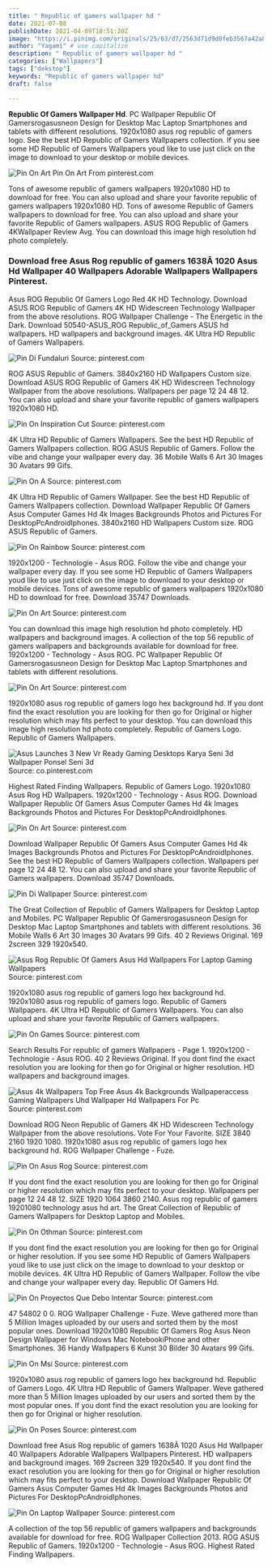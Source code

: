 ```yaml
---
title: " Republic of gamers wallpaper hd "
date: 2021-07-08
publishDate: 2021-04-09T18:51:20Z
image: "https://i.pinimg.com/originals/25/63/d7/2563d71d9d0feb3567a42a82e3e67409.png"
author: "Yagami" # use capitalize
description: " Republic of gamers wallpaper hd "
categories: ["Wallpapers"]
tags: ["dekstop"]
keywords: "Republic of gamers wallpaper hd"
draft: false

---
```



**Republic Of Gamers Wallpaper Hd**. PC Wallpaper Republic Of Gamersrogasusneon Design for Desktop Mac Laptop Smartphones and tablets with different resolutions. 1920x1080 asus rog republic of gamers logo. See the best HD Republic of Gamers Wallpapers collection. If you see some HD Republic of Gamers Wallpapers youd like to use just click on the image to download to your desktop or mobile devices.

![Pin On Art](https://i.pinimg.com/736x/1e/28/58/1e28585cdabb168d3521847cbd676bcd.jpg "Pin On Art")
Pin On Art From pinterest.com


Tons of awesome republic of gamers wallpapers 1920x1080 HD to download for free. You can also upload and share your favorite republic of gamers wallpapers 1920x1080 HD. Tons of awesome Republic of Gamers wallpapers to download for free. You can also upload and share your favorite Republic of Gamers wallpapers. ASUS ROG Republic of Gamers 4KWallpaper Review Avg. You can download this image high resolution hd photo completely.

### Download free Asus Rog republic of gamers 1638Ã 1020 Asus Hd Wallpaper 40 Wallpapers Adorable Wallpapers Wallpapers Pinterest.

Asus ROG Republic Of Gamers Logo Red 4K HD Technology. Download ASUS ROG Republic of Gamers 4K HD Widescreen Technology Wallpaper from the above resolutions. ROG Wallpaper Challenge - The Energetic in the Dark. Download 50540-ASUS_ROG Republic_of_Gamers ASUS hd wallpapers. HD wallpapers and background images. 4K Ultra HD Republic of Gamers Wallpapers.


![Pin Di Fundaluri](https://i.pinimg.com/originals/58/e0/e0/58e0e08768fead3493983578a341351d.jpg "Pin Di Fundaluri")
Source: pinterest.com

ROG ASUS Republic of Gamers. 3840x2160 HD Wallpapers Custom size. Download ASUS ROG Republic of Gamers 4K HD Widescreen Technology Wallpaper from the above resolutions. Wallpapers per page 12 24 48 12. You can also upload and share your favorite republic of gamers wallpapers 1920x1080 HD.

![Pin On Inspiration Cut](https://i.pinimg.com/originals/f1/cf/8d/f1cf8d038682bfbc5d0ec141380cb72b.png "Pin On Inspiration Cut")
Source: pinterest.com

4K Ultra HD Republic of Gamers Wallpapers. See the best HD Republic of Gamers Wallpapers collection. ROG ASUS Republic of Gamers. Follow the vibe and change your wallpaper every day. 36 Mobile Walls 6 Art 30 Images 30 Avatars 99 Gifs.

![Pin On A](https://i.pinimg.com/originals/7a/ac/da/7aacda7cb115f894c6bf3e6cc4149940.jpg "Pin On A")
Source: pinterest.com

4K Ultra HD Republic of Gamers Wallpaper. See the best HD Republic of Gamers Wallpapers collection. Download Wallpaper Republic Of Gamers Asus Computer Games Hd 4k Images Backgrounds Photos and Pictures For DesktopPcAndroidIphones. 3840x2160 HD Wallpapers Custom size. ROG ASUS Republic of Gamers.

![Pin On Rainbow](https://i.pinimg.com/originals/36/70/e1/3670e1e4b38644102d5ffc2af6998cf0.jpg "Pin On Rainbow")
Source: pinterest.com

1920x1200 - Technologie - Asus ROG. Follow the vibe and change your wallpaper every day. If you see some HD Republic of Gamers Wallpapers youd like to use just click on the image to download to your desktop or mobile devices. Tons of awesome republic of gamers wallpapers 1920x1080 HD to download for free. Download 35747 Downloads.

![Pin On Art](https://i.pinimg.com/736x/1e/28/58/1e28585cdabb168d3521847cbd676bcd.jpg "Pin On Art")
Source: pinterest.com

You can download this image high resolution hd photo completely. HD wallpapers and background images. A collection of the top 56 republic of gamers wallpapers and backgrounds available for download for free. 1920x1200 - Technology - Asus ROG. PC Wallpaper Republic Of Gamersrogasusneon Design for Desktop Mac Laptop Smartphones and tablets with different resolutions.

![Pin On Art](https://i.pinimg.com/736x/ec/8b/96/ec8b9617cd201964bfb7849038944b4c.jpg "Pin On Art")
Source: pinterest.com

1920x1080 asus rog republic of gamers logo hex background hd. If you dont find the exact resolution you are looking for then go for Original or higher resolution which may fits perfect to your desktop. You can download this image high resolution hd photo completely. Republic of Gamers Logo. Republic of Gamers Wallpapers.

![Asus Launches 3 New Vr Ready Gaming Desktops Karya Seni 3d Wallpaper Ponsel Seni 3d](https://i.pinimg.com/originals/41/da/2f/41da2f636f8c2af0764f3661614232cb.jpg "Asus Launches 3 New Vr Ready Gaming Desktops Karya Seni 3d Wallpaper Ponsel Seni 3d")
Source: co.pinterest.com

Highest Rated Finding Wallpapers. Republic of Gamers Logo. 1920x1080 Asus Rog HD Wallpapers. 1920x1200 - Technology - Asus ROG. Download Wallpaper Republic Of Gamers Asus Computer Games Hd 4k Images Backgrounds Photos and Pictures For DesktopPcAndroidIphones.

![Pin On Art](https://i.pinimg.com/736x/c1/7c/cd/c17ccdead0a3f533aea4fd879bfd30a0.jpg "Pin On Art")
Source: pinterest.com

Download Wallpaper Republic Of Gamers Asus Computer Games Hd 4k Images Backgrounds Photos and Pictures For DesktopPcAndroidIphones. See the best HD Republic of Gamers Wallpapers collection. Wallpapers per page 12 24 48 12. You can also upload and share your favorite Republic of Gamers wallpapers. Download 35747 Downloads.

![Pin Di Wallpaper](https://i.pinimg.com/originals/64/25/3f/64253ff38c180647f038f09331cd91f7.png "Pin Di Wallpaper")
Source: pinterest.com

The Great Collection of Republic of Gamers Wallpapers for Desktop Laptop and Mobiles. PC Wallpaper Republic Of Gamersrogasusneon Design for Desktop Mac Laptop Smartphones and tablets with different resolutions. 36 Mobile Walls 6 Art 30 Images 30 Avatars 99 Gifs. 40 2 Reviews Original. 169 2screen 329 1920x540.

![Asus Rog Republic Of Gamers Asus Hd Wallpapers For Laptop Gaming Wallpapers](https://i.pinimg.com/originals/6d/f3/40/6df340141ee36f5519529b15803e0dee.jpg "Asus Rog Republic Of Gamers Asus Hd Wallpapers For Laptop Gaming Wallpapers")
Source: pinterest.com

1920x1080 asus rog republic of gamers logo hex background hd. 1920x1080 asus rog republic of gamers logo. Republic of Gamers Wallpapers. 4K Ultra HD Republic of Gamers Wallpapers. You can also upload and share your favorite Republic of Gamers wallpapers.

![Pin On Games](https://i.pinimg.com/originals/0f/10/fa/0f10faffdaeaf9cb3d341075c30099be.jpg "Pin On Games")
Source: pinterest.com

Search Results For republic of gamers Wallpapers - Page 1. 1920x1200 - Technologie - Asus ROG. 40 2 Reviews Original. If you dont find the exact resolution you are looking for then go for Original or higher resolution. HD wallpapers and background images.

![Asus 4k Wallpapers Top Free Asus 4k Backgrounds Wallpaperaccess Gaming Wallpapers Uhd Wallpaper Hd Wallpapers For Pc](https://i.pinimg.com/originals/0f/cb/2d/0fcb2d5ab30360ce57f4362cd902066c.jpg "Asus 4k Wallpapers Top Free Asus 4k Backgrounds Wallpaperaccess Gaming Wallpapers Uhd Wallpaper Hd Wallpapers For Pc")
Source: pinterest.com

Download ROG Neon Republic of Gamers 4K HD Widescreen Technology Wallpaper from the above resolutions. Vote For Your Favorite. SIZE 3840 2160 1920 1080. 1920x1080 asus rog republic of gamers logo hex background hd. ROG Wallpaper Challenge - Fuze.

![Pin On Asus Rog](https://i.pinimg.com/236x/62/96/13/629613e99b74e0943f5dee8998342450.jpg "Pin On Asus Rog")
Source: pinterest.com

If you dont find the exact resolution you are looking for then go for Original or higher resolution which may fits perfect to your desktop. Wallpapers per page 12 24 48 12. SIZE 1920 1064 3860 2140. Asus rog republic of gamers 19201080 technology asus hd art. The Great Collection of Republic of Gamers Wallpapers for Desktop Laptop and Mobiles.

![Pin On Othman](https://i.pinimg.com/736x/df/a9/5d/dfa95d2d87ec56d38919e2d9750eed10.jpg "Pin On Othman")
Source: pinterest.com

If you dont find the exact resolution you are looking for then go for Original or higher resolution. If you see some HD Republic of Gamers Wallpapers youd like to use just click on the image to download to your desktop or mobile devices. 4K Ultra HD Republic of Gamers Wallpaper. Follow the vibe and change your wallpaper every day. Republic Of Gamers Hd.

![Pin On Proyectos Que Debo Intentar](https://i.pinimg.com/originals/bf/35/d8/bf35d80d01921ffb82be2bcb4bf968df.png "Pin On Proyectos Que Debo Intentar")
Source: pinterest.com

47 54802 0 0. ROG Wallpaper Challenge - Fuze. Weve gathered more than 5 Million Images uploaded by our users and sorted them by the most popular ones. Download 1920x1080 Republic Of Gamers Rog Asus Neon Design Wallpaper for Windows Mac NotebookiPhone and other Smartphones. 36 Handy Wallpapers 6 Kunst 30 Bilder 30 Avatars 99 Gifs.

![Pin On Msi](https://i.pinimg.com/originals/d3/9e/3f/d39e3f1acec20d8ce7bd92f728215386.jpg "Pin On Msi")
Source: pinterest.com

1920x1080 asus rog republic of gamers logo hex background hd. Republic of Gamers Logo. 4K Ultra HD Republic of Gamers Wallpaper. Weve gathered more than 5 Million Images uploaded by our users and sorted them by the most popular ones. If you dont find the exact resolution you are looking for then go for Original or higher resolution.

![Pin On Poses](https://i.pinimg.com/originals/2d/08/5d/2d085d2e868e08e497e377f5d8db11fd.jpg "Pin On Poses")
Source: pinterest.com

Download free Asus Rog republic of gamers 1638Ã 1020 Asus Hd Wallpaper 40 Wallpapers Adorable Wallpapers Wallpapers Pinterest. HD wallpapers and background images. 169 2screen 329 1920x540. If you dont find the exact resolution you are looking for then go for Original or higher resolution which may fits perfect to your desktop. Download Wallpaper Republic Of Gamers Asus Computer Games Hd 4k Images Backgrounds Photos and Pictures For DesktopPcAndroidIphones.

![Pin On Laptop Wallpaper](https://i.pinimg.com/originals/25/63/d7/2563d71d9d0feb3567a42a82e3e67409.png "Pin On Laptop Wallpaper")
Source: pinterest.com

A collection of the top 56 republic of gamers wallpapers and backgrounds available for download for free. ROG Wallpaper Collection 2013. ROG ASUS Republic of Gamers. 1920x1200 - Technologie - Asus ROG. Highest Rated Finding Wallpapers.

